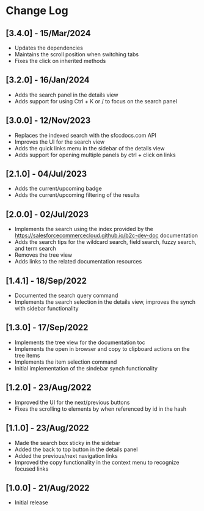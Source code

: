 # Change Log

## [3.4.0] - 15/Mar/2024

-   Updates the dependencies
-   Maintains the scroll position when switching tabs
-   Fixes the click on inherited methods

## [3.2.0] - 16/Jan/2024

-   Adds the search panel in the details view
-   Adds support for using <key>Ctrl</key> + <key>K</key> or <key>/</key> to focus on the search panel

## [3.0.0] - 12/Nov/2023

-   Replaces the indexed search with the sfccdocs.com API
-   Improves the UI for the search view
-   Adds the quick links menu in the sidebar of the details view
-   Adds support for opening multiple panels by <key>ctrl</key> + click on links

## [2.1.0] - 04/Jul/2023

-   Adds the current/upcoming badge
-   Adds the current/upcoming filtering of the results

## [2.0.0] - 02/Jul/2023

-   Implements the search using the index provided by the https://salesforcecommercecloud.github.io/b2c-dev-doc documentation
-   Adds the search tips for the wildcard search, field search, fuzzy search, and term search
-   Removes the tree view
-   Adds links to the related documentation resources

## [1.4.1] - 18/Sep/2022

-   Documented the search query command
-   Implements the search selection in the details view, improves the synch with sidebar functionality

## [1.3.0] - 17/Sep/2022

-   Implements the tree view for the documentation toc
-   Implements the open in browser and copy to clipboard actions on the tree items
-   Implements the item selection command
-   Initial implementation of the sindebar synch functionality

## [1.2.0] - 23/Aug/2022

-   Improved the UI for the next/previous buttons
-   Fixes the scrolling to elements by when referenced by id in the hash

## [1.1.0] - 23/Aug/2022

-   Made the search box sticky in the sidebar
-   Added the back to top button in the details panel
-   Added the previous/next navigation links
-   Improved the copy functionality in the context menu to recognize focused links

## [1.0.0] - 21/Aug/2022

-   Initial release
